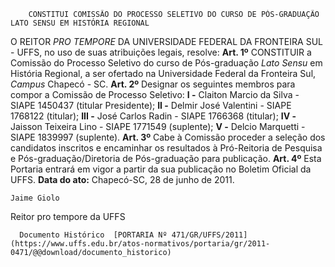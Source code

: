         CONSTITUI COMISSÃO DO PROCESSO SELETIVO DO CURSO DE PÓS-GRADUAÇÃO LATO SENSU EM HISTÓRIA REGIONAL  

 O REITOR *PRO TEMPORE*  DA UNIVERSIDADE FEDERAL DA FRONTEIRA SUL - UFFS, no uso de suas atribuições legais, resolve:   **Art. 1º**  CONSTITUIR a Comissão do Processo Seletivo do curso de Pós-graduação *Lato Sensu*  em História Regional, a ser ofertado na Universidade Federal da Fronteira Sul, *Campus*  Chapecó - SC.   **Art. 2º**  Designar os seguintes membros para compor a Comissão de Processo Seletivo: **I -**  Claiton Marcio da Silva - SIAPE 1450437 (titular Presidente); **II -**  Delmir José Valentini - SIAPE 1768122 (titular); **III -**  José Carlos Radin - SIAPE 1766368 (titular); **IV -**  Jaisson Teixeira Lino - SIAPE 1771549 (suplente); **V -**  Delcio Marquetti - SIAPE 1839997 (suplente).   **Art. 3º**  Cabe à Comissão proceder a seleção dos candidatos inscritos e encaminhar os resultados à Pró-Reitoria de Pesquisa e Pós-graduação/Diretoria de Pós-graduação para publicação.   **Art. 4º**  Esta Portaria entrará em vigor a partir da sua publicação no Boletim Oficial da UFFS.        **Data do ato:** Chapecó-SC, 28 de junho de 2011.   
 

    Jaime Giolo    
 Reitor pro tempore da UFFS 

      Documento Histórico  [PORTARIA Nº 471/GR/UFFS/2011](https://www.uffs.edu.br/atos-normativos/portaria/gr/2011-0471/@@download/documento_historico)     
      